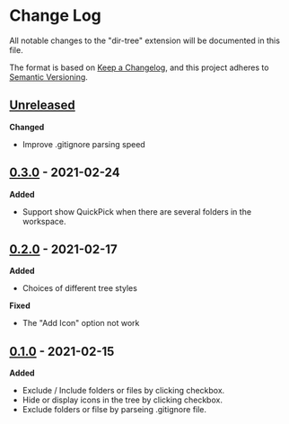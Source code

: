 # Change Log

All notable changes to the "dir-tree" extension will be documented in this file.

The format is based on [Keep a Changelog](https://keepachangelog.com/en/1.0.0/), and this project adheres to [Semantic Versioning](https://semver.org/spec/v2.0.0.html).

## [Unreleased][]

**Changed**

- Improve .gitignore parsing speed

## [0.3.0][] - 2021-02-24

**Added**

- Support show QuickPick when there are several folders in the workspace.

## [0.2.0][] - 2021-02-17

**Added**

- Choices of different tree styles

**Fixed**

- The "Add Icon" option not work

## [0.1.0][] - 2021-02-15

**Added**

- Exclude / Include folders or files by clicking checkbox.
- Hide or display icons in the tree by clicking checkbox.
- Exclude folders or filse by parseing .gitignore file.

[Unreleased]: https://github.com/Higurashi-kagome/dir-tree/compare/v0.3.0...HEAD
[0.3.0]: https://github.com/Higurashi-kagome/dir-tree/compare/v0.2.0...0.3.0
[0.2.0]: https://github.com/Higurashi-kagome/dir-tree/compare/v0.1.0...v0.2.0
[0.1.0]: https://github.com/Higurashi-kagome/dir-tree/releases/tag/v0.1.0